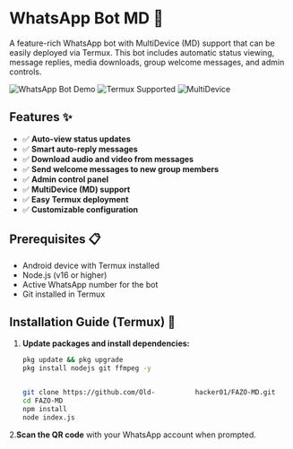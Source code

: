 # WhatsApp Bot MD 🤖

A feature-rich WhatsApp bot with MultiDevice (MD) support that can be easily deployed via Termux. This bot includes automatic status viewing, message replies, media downloads, group welcome messages, and admin controls.

![WhatsApp Bot Demo](https://img.shields.io/badge/WhatsApp-Bot-green) ![Termux Supported](https://img.shields.io/badge/Termux-Supported-brightgreen) ![MultiDevice](https://img.shields.io/badge/MultiDevice-Enabled-blue)

## Features ✨

- ✅ **Auto-view status updates**
- ✅ **Smart auto-reply messages**
- ✅ **Download audio and video from messages**
- ✅ **Send welcome messages to new group members**
- ✅ **Admin control panel**
- ✅ **MultiDevice (MD) support**
- ✅ **Easy Termux deployment**
- ✅ **Customizable configuration**

## Prerequisites 📋

- Android device with Termux installed
- Node.js (v16 or higher)
- Active WhatsApp number for the bot
- Git installed in Termux

## Installation Guide (Termux) 📲

1. **Update packages and install dependencies:**
   ```bash
   pkg update && pkg upgrade
   pkg install nodejs git ffmpeg -y


   git clone https://github.com/Old-          hacker01/FAZO-MD.git
   cd FAZO-MD
   npm install 
   node index.js

2.**Scan the QR code** with your WhatsApp account when prompted.
